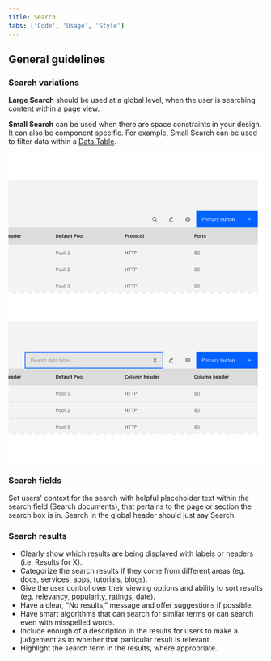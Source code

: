 ```yaml
---
title: Search
tabs: ['Code', 'Usage', 'Style']
---
```


## General guidelines

### Search variations

**Large Search** should be used at a global level, when the user is searching content within a page view.

**Small Search** can be used when there are space constraints in your design. It can also be component specific. For example, Small Search can be used to filter data within a [Data Table](/components/data-table).

<image-component cols="8" caption="Small Search to filter table data">

![Search at the top of the data table](images/search-usage-1.png)

</image-component>

### Search fields

Set users' context for the search with helpful placeholder text within the search field (Search documents), that pertains to the page or section the search box is in. Search in the global header should just say Search.

### Search results

- Clearly show which results are being displayed with labels or headers (i.e. Results for X).
- Categorize the search results if they come from different areas (eg. docs, services, apps, tutorials, blogs).
- Give the user control over their viewing options and ability to sort results (eg. relevancy, popularity, ratings, date).
- Have a clear, “No results,” message and offer suggestions if possible.
- Have smart algorithms that can search for similar terms or can search even with misspelled words.
- Include enough of a description in the results for users to make a judgement as to whether that particular result is relevant.
- Highlight the search term in the results, where appropriate.
